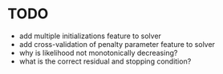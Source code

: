 # TODO
    
  * add multiple initializations feature to solver
  * add cross-validation of penalty parameter feature to solver
  * why is likelihood not monotonically decreasing?
  * what is the correct residual and stopping condition?